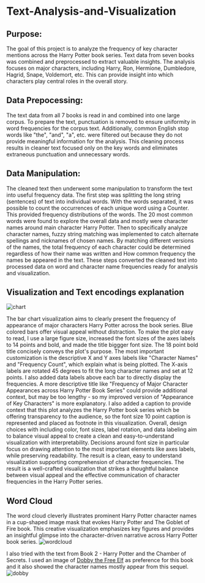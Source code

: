 # Text-Analysis-and-Visualization

## Purpose:
The goal of this project is to analyze the frequency of key character mentions across the Harry Potter book series. Text data from seven books was combined and preprocessed to extract valuable insights. The analysis focuses on major characters, including Harry, Ron, Hermione, Dumbledore, Hagrid, Snape, Voldemort, etc. This can provide insight into which characters play central roles in the overall story.

## Data Prepocessing:
The text data from all 7 books is read in and combined into one large corpus. To prepare the text, punctuation is removed to ensure uniformity in word frequencies for the corpus text. Additionally, common English stop words like "the", "and", "a", etc. were filtered out because they do not provide meaningful information for the analysis. This cleaning process results in cleaner text focused only on the key words and eliminates extraneous punctuation and unnecessary words.

## Data Manipulation:
The cleaned text then underwent some manipulation to transform the text into useful frequency data. The first step was  splitting the long string (sentences) of text into individual words. With the words separated, it was possible to count the occurrences of each unique word using a Counter. This provided frequency distributions of the words. The 20 most common words were found to explore the overall data and mostly were character names around main character Harry Potter. Then to specifically analyze character names, fuzzy string matching was implemented to catch alternate spellings and nicknames of chosen names. By matching different versions of the names, the total frequency of each character could be determined regardless of how their name was written and How common frequency the names be appeared in the text. These steps converted the cleaned text into processed data on word and character name frequencies ready for analysis and visualization.

## Visualization and Text encodings explanation 

![chart](https://github.com/veetran24/Text-Analysis-and-Visualization/assets/116127511/516aa731-93f1-4b38-9b32-47a4161f0edf)

The bar chart visualization aims to clearly present the frequency of appearance of major characters Harry Potter  across the book series. Blue colored bars offer visual appeal without distraction. To make the plot easy to read, I use a large figure size, increased the font sizes of the axes labels to 14 points and bold, and made the title biggger font size. The 18 point bold title concisely conveys the plot's purpose. The most important customization is the descriptive X and Y axes labels like "Character Names" and "Frequency Count", which explain what is being plotted. The X-axis labels are rotated 45 degrees to fit the long character names and set at 12 points. I also added data labels above each bar to directly display the frequencies. A more descriptive title like "Frequency of Major Character Appearances across Harry Potter Book Series" could provide additional context, but may be too lengthy - so my improved version of "Appearance of Key Characters" is more explanatory. I also added a caption to provide context that this plot analyzes the Harry Potter book series which be offering transparency to the audience, so the font size 10 point caption is represented and placed as footnote in this visualization. Overall, design choices with including color, font sizes, label rotation, and data labeling aim to balance visual appeal to create a clean and easy-to-understand visualization with interpretability. Decisions around font size in particular focus on drawing attention to the most important elements like axes labels, while preserving readability. The result is a clean, easy to understand visualization supporting comprehension of character frequencies.  The result is a well-crafted visualization that strikes a thoughtful balance between visual appeal and the effective communication of character frequencies in the Harry Potter series.

## Word Cloud
The word cloud cleverly illustrates prominent Harry Potter character names in a cup-shaped image mask that evokes Harry Potter and The Goblet of Fire book. This creative visualization emphasizes key figures and provides an insightful glimpse into the character-driven narrative across Harry Potter book series.
![wordcloud](https://github.com/veetran24/Text-Analysis-and-Visualization/assets/116127511/8578283f-44bc-488e-9d6d-c8f7b95a77fa)


I also tried with the text from Book 2 - Harry Potter and the Chamber of Secrets. I used an image of [Dobby the Free Elf](https://veetran24.github.io/Text-Analysis-and-Visualization/dobby1.jpg) as preference for this book and it also showed the character names mostly appear from this sequel.
![dobby](https://github.com/veetran24/Text-Analysis-and-Visualization/assets/116127511/2dba07d9-3dcc-4e09-b6bb-f0a6fdb149e4)
